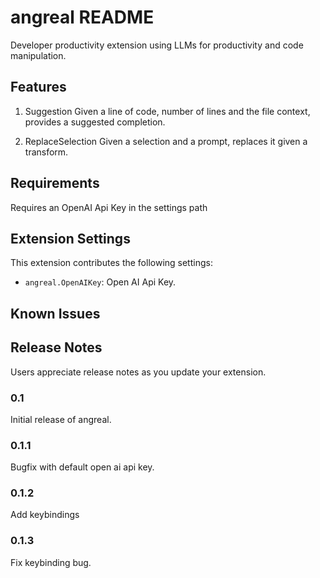 # angreal README

Developer productivity extension using LLMs for productivity and code manipulation.

## Features

1. Suggestion
    Given a line of code, number of lines and the file context, provides a suggested completion.

2. ReplaceSelection
    Given a selection and a prompt, replaces it given a transform.

## Requirements

Requires an OpenAI Api Key in the settings path

## Extension Settings

This extension contributes the following settings:

* `angreal.OpenAIKey`: Open AI Api Key.

## Known Issues

## Release Notes

Users appreciate release notes as you update your extension.

### 0.1

Initial release of angreal.

### 0.1.1 

Bugfix with default open ai api key.

### 0.1.2

Add keybindings

### 0.1.3 

Fix keybinding bug.